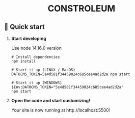 <h1 align="center">
  CONSTROLEUM
</h1>

## 🚀 Quick start

1.  **Start developing**

    Use node 14.16.0 version

    ```shell
    # Install dependencies
    npm install
    ```
    ```shell
    # Start it up (LINUX / MacOS)
    DATOCMS_TOKEN=5e4d581f34459024c685cee4ad2d2a npm start
    ```
    ```shell
    # Start it up (WINDOWS)
    $Env:DATOCMS_TOKEN="5e4d581f34459024c685cee4ad2d2a"
    npm start
    ```

2.  **Open the code and start customizing!**

    Your site is now running at http://localhost:5500!